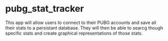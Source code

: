 # pubg_stat_tracker

This app will allow users to connect to their PUBG accounts and save all their stats to a persistant database. They will then be able to searcg though specific stats and create graphical representations of those stats.
